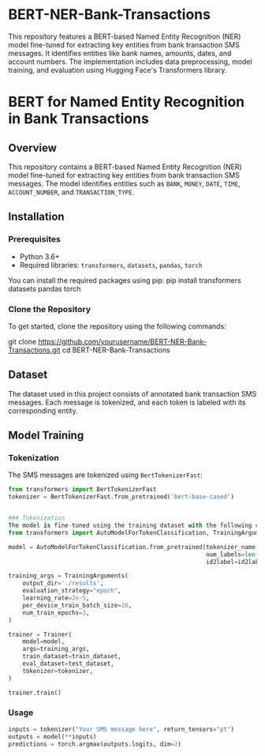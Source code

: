 # BERT-NER-Bank-Transactions
This repository features a BERT-based Named Entity Recognition (NER) model fine-tuned for extracting key entities from bank transaction SMS messages. It identifies entities like bank names, amounts, dates, and account numbers. The implementation includes data preprocessing, model training, and evaluation using Hugging Face's Transformers library.


BERT for Named Entity Recognition in Bank Transactions
=======================================================

Overview
--------
This repository contains a BERT-based Named Entity Recognition (NER) model fine-tuned for extracting key entities from bank transaction SMS messages. The model identifies entities such as `BANK`, `MONEY`, `DATE`, `TIME`, `ACCOUNT_NUMBER`, and `TRANSACTION_TYPE`.

Installation
------------
### Prerequisites
- Python 3.6+
- Required libraries: `transformers`, `datasets`, `pandas`, `torch`

You can install the required packages using pip:
pip install transformers datasets pandas torch

### Clone the Repository
To get started, clone the repository using the following commands:

git clone https://github.com/yourusername/BERT-NER-Bank-Transactions.git
cd BERT-NER-Bank-Transactions


Dataset
-------
The dataset used in this project consists of annotated bank transaction SMS messages. Each message is tokenized, and each token is labeled with its corresponding entity.

Model Training
--------------
### Tokenization
The SMS messages are tokenized using `BertTokenizerFast`:

```python
from transformers import BertTokenizerFast
tokenizer = BertTokenizerFast.from_pretrained('bert-base-cased')


### Tokenization
The model is fine-tuned using the training dataset with the following code:
from transformers import AutoModelForTokenClassification, TrainingArguments, Trainer

model = AutoModelForTokenClassification.from_pretrained(tokenizer_name, 
                                                        num_labels=len(list(unique_labels)),
                                                        id2label=id2label, label2id=label2id)

training_args = TrainingArguments(
    output_dir='./results',
    evaluation_strategy="epoch",
    learning_rate=2e-5,
    per_device_train_batch_size=16,
    num_train_epochs=3,
)

trainer = Trainer(
    model=model,
    args=training_args,
    train_dataset=train_dataset,
    eval_dataset=test_dataset,
    tokenizer=tokenizer,
)

trainer.train()
```

### Usage
```python
inputs = tokenizer("Your SMS message here", return_tensors="pt")
outputs = model(**inputs)
predictions = torch.argmax(outputs.logits, dim=2)
```
